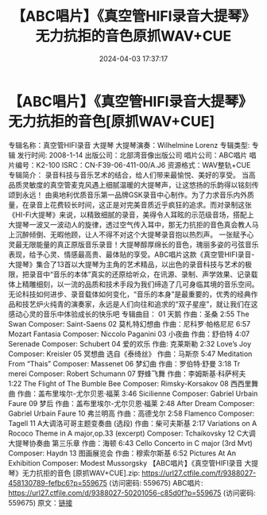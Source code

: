 ﻿---
title: 【ABC唱片】《真空管HIFI录音大提琴》无力抗拒的音色原抓WAV+CUE
date: 2024-04-03 17:37:17
categories: 古典音乐、新世纪、纯音雅乐
tags: 纯音雅乐
---
# 【ABC唱片】《真空管HIFI录音大提琴》无力抗拒的音色[原抓WAV+CUE]

专辑名称：真空管HIFI录音 大提琴
大提琴演奏：Wilhelmine Lorenz
专辑类型: 专辑
发行时间: 2008-1-14
出版公司：北部湾音像出版公司
唱片公司：ABC唱片
唱片编号：K2-100
ISRC：CN-F39-06-411-00/A.J6
资源格式：WAV整轨+CUE
专辑简介：
录音科技与音乐艺术的结合，给人们带来最愉悦、美好的享受。
当高品质灵敏度的真空管麦克风遇上细腻温暖的大提琴声，让这悠扬的乐韵得以铭刻传颂到永远！
由奥地利优质音乐第一品牌GSK录音中心制作。为了力求音乐内外质量，在录音上花费较长时间，这正是对完美音质近乎疯狂的追求。而对录制这张《HI-Fi大提琴》来说，以精致细腻的录音，美得令人耳眩的示范级音场，搭配上大提琴一波又一波动人的旋律，透过空气传入耳中，那无力抗拒的音色真会教人马上沉醉倾倒、无暇他顾，让人不得不对这个大提琴录音抱以热烈声。
一张赋予心灵最无限能量的真正原版音乐录音！大提琴醇厚绵长的音色，瑰丽多姿的弓弦音乐表现，给予心灵、情感最高贵、最体贴的享受。ABC唱片这款《真空管HIFI录音-大提琴》集合了13首以大提琴为主角的艺术精品，以出色的录音科技与艺术的极限，把录音中“音乐的本体”真实的还原给听众，在讯源、录制、声学效果、记录载体上精雕细刻，以一流的品质和技术手段为我们缔造了几可身临其境的音乐空间。
无论科技如何进步、录音载体如何变化，“音乐的本身”是最重要的，优秀的经典作品和技艺炉火纯青的演奏家，永远是人们向往和追求的“双子星座”，就让我们在这感动心灵的音乐中体验成长的快乐吧
专辑曲目：
01 天鹅 作曲：圣桑 2:55
The Swan Composer: Saint-Saens
02 莫札特幻想曲 作曲：尼科罗·帕格尼尼 6:57
Mozart Fantasia Composer: Niccolo Paganini
03 小夜曲 作曲：舒伯特 4:07
Serenade Composer: Schubert
04 爱的欢乐 作曲: 克莱斯勒 2:32
Love’s Joy Composer: Kreisler
05 冥想曲 选自《泰绮丝》 作曲：马斯奈 5:47
Meditation From “Thais” Composer: Massenet
06 梦幻曲 作曲：罗伯特·舒曼 3:18
Tr merei Composer: Robert Schumann
07 野蜂飞舞 作曲：李姆斯基·科萨柯夫 1:22
The Flight of The Bumble Bee Composer: Rimsky-Korsakov
08 西西里舞曲 作曲：盖布里埃尔-尤尔贝恩·福莱 3:46
Sicilienne Composer: Gabriel Urbain Faure
09 梦后 作曲：盖布里埃尔-尤尔贝恩·福莱 2:48
After Dream Composer: Gabriel Urbain Faure
10 弗兰明高 作曲：高德戈尔 2:58
Flamenco Composer: Tagell
11 A大调洛可哥主题变奏曲 (选段) 作曲：柴可夫斯基 2:17
Variations on A Rococo Theme in A major,op.33 (excerpt)
Composer: Tchaikovsky
12 C大调大提琴协奏曲 第三乐章 作曲：海顿 6:43
Cello Concerto in C major (3rd Mvt) Composer: Haydn
13 图画展览会 作曲：穆索尔斯基 6:52
Pictures At An Exhibition Composer: Modest Mussorgsky
【ABC唱片】《真空管HIFI录音 大提琴》无力抗拒的音色 [原抓WAV+CUE].zip: https://url27.ctfile.com/f/9388027-458130789-fefbc6?p=559675
(访问密码: 559675)
ABC唱片: https://url27.ctfile.com/d/9388027-50201056-c85d0f?p=559675
(访问密码: 559675)
原文：[链接](https://blog.sina.com.cn/s/blog_1647c7e76010314z9.html)